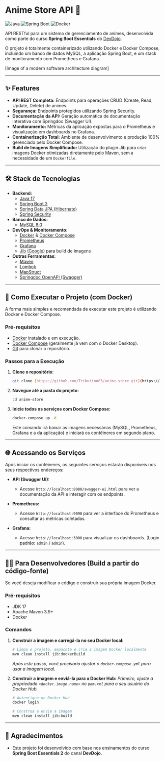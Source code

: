 # Anime Store API 🚀

![Java](https://img.shields.io/badge/Java-17-blue)
![Spring Boot](https://img.shields.io/badge/Spring%20Boot-3.5.6-brightgreen)
![Docker](https://img.shields.io/badge/Docker-🐳-blue)

API RESTful para um sistema de gerenciamento de animes, desenvolvida como parte do curso **Spring Boot Essentials** do [DevDojo](https://www.youtube.com/channel/UCjF0h_n3-G6qg_TRU2FlwZg).

O projeto é totalmente containerizado utilizando Docker e Docker Compose, incluindo um banco de dados MySQL, a aplicação Spring Boot, e um stack de monitoramento com Prometheus e Grafana.



[Image of a modern software architecture diagram]


---

## ✨ Features

* **API REST Completa:** Endpoints para operações CRUD (Create, Read, Update, Delete) de animes.
* **Segurança:** Endpoints protegidos utilizando Spring Security.
* **Documentação da API:** Geração automática de documentação interativa com Springdoc (Swagger UI).
* **Monitoramento:** Métricas da aplicação expostas para o Prometheus e visualização em dashboards no Grafana.
* **Containerização Total:** Ambiente de desenvolvimento e produção 100% gerenciado pelo Docker Compose.
* **Build de Imagens Simplificado:** Utilização do plugin Jib para criar imagens Docker otimizadas diretamente pelo Maven, sem a necessidade de um `Dockerfile`.

---

## 🛠️ Stack de Tecnologias

* **Backend:**
    * [Java 17](https://www.oracle.com/java/)
    * [Spring Boot 3](https://spring.io/projects/spring-boot)
    * [Spring Data JPA (Hibernate)](https://spring.io/projects/spring-data-jpa)
    * [Spring Security](https://spring.io/projects/spring-security)
* **Banco de Dados:**
    * [MySQL 8.0](https://www.mysql.com/)
* **DevOps & Monitoramento:**
    * [Docker](https://www.docker.com/) & [Docker Compose](https://docs.docker.com/compose/)
    * [Prometheus](https://prometheus.io/)
    * [Grafana](https://grafana.com/)
    * [Jib (Google)](https://github.com/GoogleContainerTools/jib) para build de imagens
* **Outras Ferramentas:**
    * [Maven](https://maven.apache.org/)
    * [Lombok](https://projectlombok.org/)
    * [MapStruct](https://mapstruct.org/)
    * [Springdoc OpenAPI (Swagger)](https://springdoc.org/)

---

## 🐳 Como Executar o Projeto (com Docker)

A forma mais simples e recomendada de executar este projeto é utilizando Docker e Docker Compose.

### Pré-requisitos

* [Docker](https://docs.docker.com/get-docker/) instalado e em execução.
* [Docker Compose](https://docs.docker.com/compose/install/) (geralmente já vem com o Docker Desktop).
* [Git](https://git-scm.com/downloads) para clonar o repositório.

### Passos para a Execução

1.  **Clone o repositório:**
    ```bash
    git clone [https://github.com/Tributino03/anime-store.git](https://github.com/Tributino03/anime-store.git)
    ```

2.  **Navegue até a pasta do projeto:**
    ```bash
    cd anime-store
    ```

3.  **Inicie todos os serviços com Docker Compose:**
    ```bash
    docker-compose up -d
    ```
    Este comando irá baixar as imagens necessárias (MySQL, Prometheus, Grafana e a da aplicação) e iniciará os contêineres em segundo plano.

---

## 🌐 Acessando os Serviços

Após iniciar os contêineres, os seguintes serviços estarão disponíveis nos seus respectivos endereços:

* **API (Swagger UI):**
    * Acesse `http://localhost:8080/swagger-ui.html` para ver a documentação da API e interagir com os endpoints.
    

* **Prometheus:**
    * Acesse `http://localhost:9090` para ver a interface do Prometheus e consultar as métricas coletadas.

* **Grafana:**
    * Acesse `http://localhost:3000` para visualizar os dashboards. (Login padrão: `admin` / `admin`).

---

## 👨‍💻 Para Desenvolvedores (Build a partir do código-fonte)

Se você deseja modificar o código e construir sua própria imagem Docker.

### Pré-requisitos
* JDK 17
* Apache Maven 3.9+
* Docker

### Comandos
1.  **Construir a imagem e carregá-la no seu Docker local:**
    ```bash
    # Limpa o projeto, empacota e cria a imagem Docker localmente
    mvn clean install jib:dockerBuild
    ```
    *Após este passo, você precisaria ajustar o `docker-compose.yml` para usar a imagem local.*

2.  **Construir a imagem e enviá-la para o Docker Hub:**
    *Primeiro, ajuste a propriedade `<docker.image.name>` no `pom.xml` para o seu usuário do Docker Hub.*
    ```bash
    # Autentique no Docker Hub
    docker login

    # Construa e envie a imagem
    mvn clean install jib:build
    ```

---

## 🙏 Agradecimentos

* Este projeto foi desenvolvido com base nos ensinamentos do curso **Spring Boot Essentials 2** do canal **DevDojo**.
